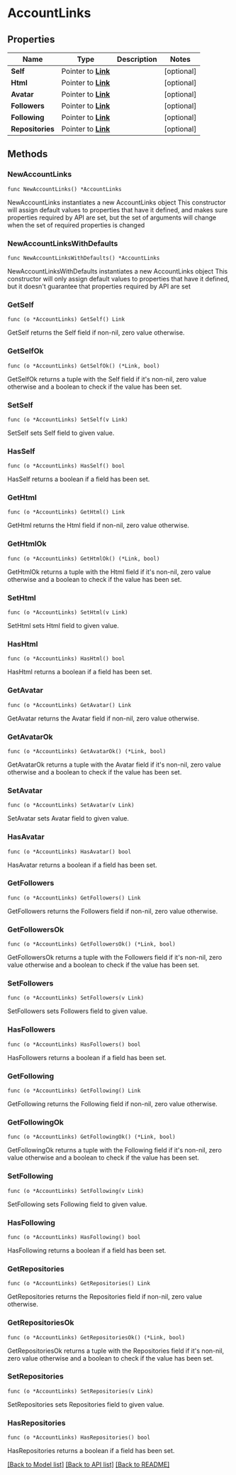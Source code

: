 # AccountLinks

## Properties

Name | Type | Description | Notes
------------ | ------------- | ------------- | -------------
**Self** | Pointer to [**Link**](Link.md) |  | [optional] 
**Html** | Pointer to [**Link**](Link.md) |  | [optional] 
**Avatar** | Pointer to [**Link**](Link.md) |  | [optional] 
**Followers** | Pointer to [**Link**](Link.md) |  | [optional] 
**Following** | Pointer to [**Link**](Link.md) |  | [optional] 
**Repositories** | Pointer to [**Link**](Link.md) |  | [optional] 

## Methods

### NewAccountLinks

`func NewAccountLinks() *AccountLinks`

NewAccountLinks instantiates a new AccountLinks object
This constructor will assign default values to properties that have it defined,
and makes sure properties required by API are set, but the set of arguments
will change when the set of required properties is changed

### NewAccountLinksWithDefaults

`func NewAccountLinksWithDefaults() *AccountLinks`

NewAccountLinksWithDefaults instantiates a new AccountLinks object
This constructor will only assign default values to properties that have it defined,
but it doesn't guarantee that properties required by API are set

### GetSelf

`func (o *AccountLinks) GetSelf() Link`

GetSelf returns the Self field if non-nil, zero value otherwise.

### GetSelfOk

`func (o *AccountLinks) GetSelfOk() (*Link, bool)`

GetSelfOk returns a tuple with the Self field if it's non-nil, zero value otherwise
and a boolean to check if the value has been set.

### SetSelf

`func (o *AccountLinks) SetSelf(v Link)`

SetSelf sets Self field to given value.

### HasSelf

`func (o *AccountLinks) HasSelf() bool`

HasSelf returns a boolean if a field has been set.

### GetHtml

`func (o *AccountLinks) GetHtml() Link`

GetHtml returns the Html field if non-nil, zero value otherwise.

### GetHtmlOk

`func (o *AccountLinks) GetHtmlOk() (*Link, bool)`

GetHtmlOk returns a tuple with the Html field if it's non-nil, zero value otherwise
and a boolean to check if the value has been set.

### SetHtml

`func (o *AccountLinks) SetHtml(v Link)`

SetHtml sets Html field to given value.

### HasHtml

`func (o *AccountLinks) HasHtml() bool`

HasHtml returns a boolean if a field has been set.

### GetAvatar

`func (o *AccountLinks) GetAvatar() Link`

GetAvatar returns the Avatar field if non-nil, zero value otherwise.

### GetAvatarOk

`func (o *AccountLinks) GetAvatarOk() (*Link, bool)`

GetAvatarOk returns a tuple with the Avatar field if it's non-nil, zero value otherwise
and a boolean to check if the value has been set.

### SetAvatar

`func (o *AccountLinks) SetAvatar(v Link)`

SetAvatar sets Avatar field to given value.

### HasAvatar

`func (o *AccountLinks) HasAvatar() bool`

HasAvatar returns a boolean if a field has been set.

### GetFollowers

`func (o *AccountLinks) GetFollowers() Link`

GetFollowers returns the Followers field if non-nil, zero value otherwise.

### GetFollowersOk

`func (o *AccountLinks) GetFollowersOk() (*Link, bool)`

GetFollowersOk returns a tuple with the Followers field if it's non-nil, zero value otherwise
and a boolean to check if the value has been set.

### SetFollowers

`func (o *AccountLinks) SetFollowers(v Link)`

SetFollowers sets Followers field to given value.

### HasFollowers

`func (o *AccountLinks) HasFollowers() bool`

HasFollowers returns a boolean if a field has been set.

### GetFollowing

`func (o *AccountLinks) GetFollowing() Link`

GetFollowing returns the Following field if non-nil, zero value otherwise.

### GetFollowingOk

`func (o *AccountLinks) GetFollowingOk() (*Link, bool)`

GetFollowingOk returns a tuple with the Following field if it's non-nil, zero value otherwise
and a boolean to check if the value has been set.

### SetFollowing

`func (o *AccountLinks) SetFollowing(v Link)`

SetFollowing sets Following field to given value.

### HasFollowing

`func (o *AccountLinks) HasFollowing() bool`

HasFollowing returns a boolean if a field has been set.

### GetRepositories

`func (o *AccountLinks) GetRepositories() Link`

GetRepositories returns the Repositories field if non-nil, zero value otherwise.

### GetRepositoriesOk

`func (o *AccountLinks) GetRepositoriesOk() (*Link, bool)`

GetRepositoriesOk returns a tuple with the Repositories field if it's non-nil, zero value otherwise
and a boolean to check if the value has been set.

### SetRepositories

`func (o *AccountLinks) SetRepositories(v Link)`

SetRepositories sets Repositories field to given value.

### HasRepositories

`func (o *AccountLinks) HasRepositories() bool`

HasRepositories returns a boolean if a field has been set.


[[Back to Model list]](../README.md#documentation-for-models) [[Back to API list]](../README.md#documentation-for-api-endpoints) [[Back to README]](../README.md)


